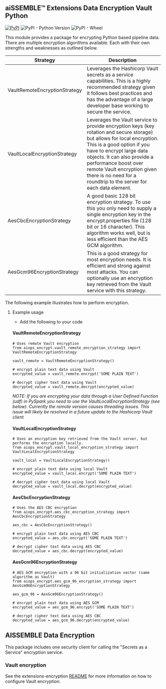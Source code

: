 ## aiSSEMBLE&trade; Extensions Data Encryption Vault Python

[![PyPI](https://img.shields.io/pypi/v/aissemble-extensions-encryption-vault-python?logo=python&logoColor=gold)](https://pypi.org/project/aissemble-extensions-encryption-vault-python/)
![PyPI - Python Version](https://img.shields.io/pypi/pyversions/aissemble-extensions-encryption-vault-python?logo=python&logoColor=gold)
![PyPI - Wheel](https://img.shields.io/pypi/wheel/aissemble-extensions-encryption-vault-python?logo=python&logoColor=gold)

This module provides a package for encrypting Python based pipeline data.  There are multiple encryption algorithms
available.  Each with their own strengths and weaknesses as outlined below.  

| Strategy                      | Description                                                                                                                                                                                                                                                                                                                                   |
|-------------------------------|-----------------------------------------------------------------------------------------------------------------------------------------------------------------------------------------------------------------------------------------------------------------------------------------------------------------------------------------------|
| VaultRemoteEncryptionStrategy | Leverages the Hashicorp Vault secrets as a service capabilities.  This is a highly recommended strategy given it follows best practices and has the advantage of a large developer base working to secure the service.                                                                                                                        |
| VaultLocalEncryptionStrategy  | Leverages the Vault service to provide encryption keys (key rotation and secure storage) but allows for local encryption.  This is a good option if you have to encrypt large data objects.  It can also provide a performance boost over remote Vault encryption given there is no need for a roundtrip to the server for each data element. |
| AesCbcEncryptionStrategy      | A good basic 128 bit encryption strategy.  To use this you only need to supply a single encryption key in the encrypt.properties file (128 bit or 16 character).  This algorithm works well, but is less efficient than the AES GCM algorithm.                                                                                                |
| AesGcm96EncryptionStrategy    | This is a good strategy for most encryption needs.  It is efficient and strong against most attacks.  You can optionally use an encryption key retrieved from the Vault service with this strategy.                                                                                                                                           |


The following example illustrates how to perform encryption.

1. Example usage
    - Add the following to your code
    #### VaultRemoteEncryptionStrategy
    ```         
    # Uses remote Vault encryption
    from aiops_encrypt.vault_remote_encryption_strategy import VaultRemoteEncryptionStrategy

    vault_remote = VaultRemoteEncryptionStrategy()

    # encrypt plain text data using Vault
    encrypted_value = vault_remote.encrypt('SOME PLAIN TEXT')

    # decrypt cipher text data using Vault
    decrypted_value = vault_remote.decrypt(encrypted_value)
    ```         
 
    _NOTE: If you are encrypting your data through a User Defined Function (udf) in PySpark you need to use
           the VaultLocalEncryptionStrategy (see below).  Currently the remote version causes threading issues.  This issue will
           likely be resolved in a future update to the Hashicorp Vault client_
    #### VaultLocalEncryptionStrategy
    ```
    # Uses an encryption key retrieved from the Vault server, but performs the encryption locally.
    from aiops_encrypt.vault_local_encryption_strategy import VaultLocalEncryptionStrategy
    
    vault_local = VaultLocalEncryptionStrategy()

    # encrypt plain text data using local Vault
    encrypted_value = vault_local.encrypt('SOME PLAIN TEXT')

    # decrypt cipher text data using local Vault
    decrypted_value = vault_local.decrypt(encrypted_value)
    ```

    #### AesCbcEncryptionStrategy
    ```         
    # Uses the AES CBC encryption
    from aiops_encrypt.aes_cbc_encryption_strategy import AesCbcEncryptionStrategy

    aes_cbc = AesCbcEncryptionStrategy()

    # encrypt plain text data using AES CBC
    encrypted_value = aes_cbc.encrypt('SOME PLAIN TEXT')

    # decrypt cipher text data using AES CBC
    decrypted_value = aes_cbc.decrypt(encrypted_value)
    ```   

    #### AesGcm96EncryptionStrategy
    ```         
    # AES GCM encryption with a 96 bit initialization vector (same algorithm as Vault)
    from aiops_encrypt.aes_gcm_96_encryption_strategy import AesGcm96EncryptionStrategy

    aes_gcm_96 = AesGcm96EncryptionStrategy()

    # encrypt plain text data using AES GCM
    encrypted_value = aes_gcm_96.encrypt('SOME PLAIN TEXT')

    # decrypt cipher text data using AES CBC
    decrypted_value = aes_gcm_96.decrypt(encrypted_value)
    ```
## AISSEMBLE Data Encryption

This package includes one security client for calling the "Secrets as a Service" encryption service.

### Vault encryption
See the extensions-encryption [README](../../extensions-encryption/README.md#vault-encryption) for more information on how to configure Vault encryption.
